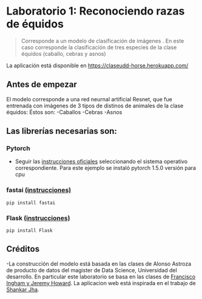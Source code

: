 
# Laboratorio 1: Reconociendo razas de équidos

> Corresponde a un modelo de clasificación de imágenes . En este caso corresponde la clasificación de tres especies de la clase équidos (caballo, cebras y asnos)

La aplicación está disponible en https://claseudd-horse.herokuapp.com/


## Antes de empezar

El modelo corresponde a una red neurnal artificial Resnet, que fue entrenada con imágenes de 3 tipos de distinos de animales de la clase équidos:
Éstos son:
 -Caballos
 -Cebras
 -Asnos


## Las librerías necesarias son:

### Pytorch

- Seguir las [instrucciones oficiales](https://pytorch.org/get-started/locally/) seleccionando el sistema operativo correspondiente.
Para este ejemplo se instaló pytorch 1.5.0 versión para cpu

### fastai [(instrucciones)](https://docs.fast.ai/install.html)
```
pip install fastai
```

### Flask [(instrucciones)](https://flask.palletsprojects.com/en/1.1.x/installation/)
```
pip install Flask
```

## Créditos

-La construcción del modelo está basada en las clases de Alonso Astroza de producto de datos del magister de Data Science, Universidad del desarrollo.
En particular este laboratorio se basa en las clases de [Francisco Ingham y Jeremy Howard](https://github.com/fastai/course-v3/blob/master/nbs/dl1/lesson2-download.ipynb). La aplicacion web está inspirada en el trabajo de [Shankar Jha](https://github.com/shankarj67/Water-classifier-fastai).

